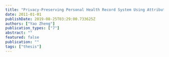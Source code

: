 ```yaml
---
title: "Privacy-Preserving Personal Health Record System Using Attribute-Based Encryption"
date: 2011-01-01
publishDate: 2019-08-25T03:29:00.733625Z
authors: ["Yao Zheng"]
publication_types: ["7"]
abstract: ""
featured: false
publication: ""
tags: ["thesis"]
---
```


